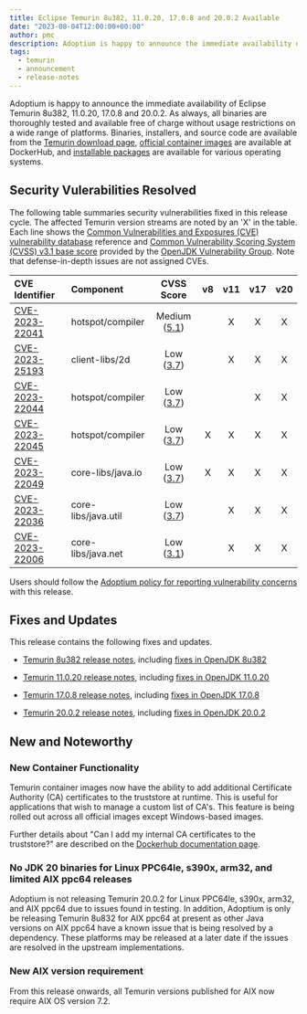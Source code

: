 ```yaml
---
title: Eclipse Temurin 8u382, 11.0.20, 17.0.8 and 20.0.2 Available
date: "2023-08-04T12:00:00+00:00"
author: pmc
description: Adoptium is happy to announce the immediate availability of Eclipse Temurin 8u382, 11.0.20, 17.0.8 and 20.0.2.
tags:
  - temurin
  - announcement
  - release-notes
---
```


Adoptium is happy to announce the immediate availability of Eclipse Temurin 8u382, 11.0.20, 17.0.8 and 20.0.2. As always, all binaries are thoroughly tested and available free of charge without usage restrictions on a wide range of platforms. Binaries, installers, and source code are available from the [Temurin download page](https://adoptium.net/temurin/releases), [official container images](https://hub.docker.com/_/eclipse-temurin) are available at DockerHub, and [installable packages](https://adoptium.net/installation/) are available for various operating systems.

## Security Vulerabilities Resolved

The following table summaries security vulnerabilities fixed in this release cycle. The affected Temurin version streams are noted by an 'X' in the table. Each line shows the [Common Vulnerabilities and Exposures (CVE) vulnerability database](https://nvd.nist.gov/vuln) reference and [Common Vulnerability Scoring System (CVSS) v3.1 base score](https://www.first.org/cvss/v3.1/specification-document) provided by the [OpenJDK Vulnerability Group](https://openjdk.org/groups/vulnerability/). Note that defense-in-depth issues are not assigned CVEs.

| CVE Identifier                                                    | Component           |                                               CVSS Score                                               | v8  | v11 | v17 | v20 |
| :---------------------------------------------------------------- | :------------------ | :----------------------------------------------------------------------------------------------------: | :-: | :-: | :-: | :-: |
| [CVE-2023-22041](https://nvd.nist.gov/vuln/detail/CVE-2023-22041) | hotspot/compiler    | Medium ([5.1](https://www.first.org/cvss/calculator/3.1#CVSS:3.1/AV:L/AC:H/PR:N/UI:N/S:U/C:H/I:N/A:N)) |     |  X  |  X  |  X  |
| [CVE-2023-25193](https://nvd.nist.gov/vuln/detail/CVE-2023-25193) | client-libs/2d      |  Low ([3.7](https://www.first.org/cvss/calculator/3.1#CVSS:3.1/AV:N/AC:H/PR:N/UI:N/S:U/C:N/I:N/A:L))   |     |  X  |  X  |  X  |
| [CVE-2023-22044](https://nvd.nist.gov/vuln/detail/CVE-2023-22044) | hotspot/compiler    |  Low ([3.7](https://www.first.org/cvss/calculator/3.1#CVSS:3.1/AV:N/AC:H/PR:N/UI:N/S:U/C:L/I:N/A:N))   |     |     |  X  |  X  |
| [CVE-2023-22045](https://nvd.nist.gov/vuln/detail/CVE-2023-22045) | hotspot/compiler    |  Low ([3.7](https://www.first.org/cvss/calculator/3.1#CVSS:3.1/AV:N/AC:H/PR:N/UI:N/S:U/C:L/I:N/A:N))   |  X  |  X  |  X  |  X  |
| [CVE-2023-22049](https://nvd.nist.gov/vuln/detail/CVE-2023-22049) | core-libs/java.io   |  Low ([3.7](https://www.first.org/cvss/calculator/3.1#CVSS:3.1/AV:N/AC:H/PR:N/UI:N/S:U/C:N/I:L/A:N))   |  X  |  X  |  X  |  X  |
| [CVE-2023-22036](https://nvd.nist.gov/vuln/detail/CVE-2023-22036) | core-libs/java.util |  Low ([3.7](https://www.first.org/cvss/calculator/3.1#CVSS:3.1/AV:N/AC:H/PR:N/UI:N/S:U/C:N/I:N/A:L))   |     |  X  |  X  |  X  |
| [CVE-2023-22006](https://nvd.nist.gov/vuln/detail/CVE-2023-22006) | core-libs/java.net  |  Low ([3.1](https://www.first.org/cvss/calculator/3.1#CVSS:3.1/AV:N/AC:H/PR:N/UI:R/S:U/C:N/I:L/A:N))   |     |  X  |  X  |  X  |

Users should follow the [Adoptium policy for reporting vulnerability concerns](https://github.com/adoptium/adoptium/security/policy#security-policies-and-procedures) with this release.

## Fixes and Updates

This release contains the following fixes and updates.

- [Temurin 8u382 release notes](https://adoptium.net/temurin/release-notes/?version=jdk8u382-b05), including [fixes in OpenJDK 8u382](https://bugs.openjdk.org/issues/?jql=project+%3D+JDK+AND+fixVersion+%3D+openjdk8u382)

- [Temurin 11.0.20 release notes](https://adoptium.net/temurin/release-notes/?version=jdk-11.0.20+8), including [fixes in OpenJDK 11.0.20](https://bugs.openjdk.org/issues/?jql=project+%3D+JDK+AND+fixVersion+%3D+11.0.20)

- [Temurin 17.0.8 release notes](https://adoptium.net/temurin/release-notes/?version=jdk-17.0.8+7), including [fixes in OpenJDK 17.0.8](https://bugs.openjdk.org/issues/?jql=project+%3D+JDK+AND+fixVersion+%3D+17.0.8)

- [Temurin 20.0.2 release notes](https://adoptium.net/temurin/release-notes/?version=jdk-20.0.2+9), including [fixes in OpenJDK 20.0.2](https://bugs.openjdk.org/issues/?jql=project+%3D+JDK+AND+fixVersion+%3D+20.0.2)

## New and Noteworthy

### New Container Functionality

Temurin container images now have the ability to add additional Certificate Authority (CA) certificates to the truststore at runtime. This is useful for applications that wish to manage a custom list of CA's. This feature is being rolled out across all official images except Windows-based images.

Further details about "Can I add my internal CA certificates to the truststore?" are described on the [Dockerhub documentation page](https://hub.docker.com/_/eclipse-temurin).

### No JDK 20 binaries for Linux PPC64le, s390x, arm32, and limited AIX ppc64 releases

Adoptium is not releasing Temurin 20.0.2 for Linux PPC64le, s390x, arm32, and AIX ppc64 due to issues found in testing. In addition, Adoptium is only be releasing Temurin 8u832 for AIX ppc64 at present as other Java versions on AIX ppc64 have a known issue that is being resolved by a dependency. These platforms may be released at a later date if the issues are resolved in the upstream implementations.

### New AIX version requirement

From this release onwards, all Temurin versions published for AIX now require AIX OS version 7.2.

